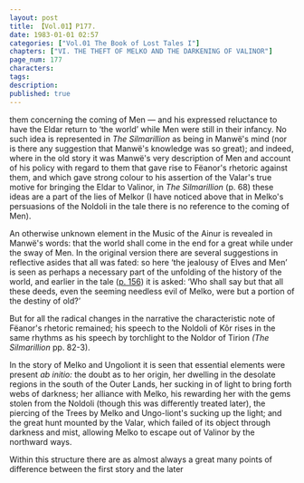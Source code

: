 ```yaml
---
layout: post
title: 【Vol.01】P177.
date: 1983-01-01 02:57
categories: ["Vol.01 The Book of Lost Tales I"]
chapters: ["VI. THE THEFT OF MELKO AND THE DARKENING OF VALINOR"]
page_num: 177
characters: 
tags: 
description: 
published: true
---
```


<p style="text-indent: 0;">
them concerning the coming of Men — and his expressed reluctance to have the Eldar return to ‘the world’ while Men were still in their infancy. No such idea is represented in <I>The Silmarillion</I> as being in Manwë's mind (nor is there any suggestion that Manwë's knowledge was so great); and indeed, where in the old story it was Manwë's very description of Men and account of his policy with regard to them that gave rise to Fëanor's rhetoric against them, and which gave strong colour to his assertion of the Valar's true motive for bringing the Eldar to Valinor, in <I>The Silmarillion</I> (p. 68) these ideas are a part of the lies of Melkor (I have noticed above that in Melko's persuasions of the Noldoli in the tale there is no reference to the coming of Men).
</p>

An otherwise unknown element in the Music of the Ainur is revealed in Manwë's words: that the world shall come in the end for a great while under the sway of Men. In the original version there are several suggestions in reflective asides that all was fated: so here ‘the jealousy of Elves and Men’ is seen as perhaps a necessary part of the unfolding of the history of the world, and earlier in the tale ([p. 156]({{site.baseurl}}/vol01-p156)) it is asked: ‘Who shall say but that all these deeds, even the seeming needless evil of Melko, were but a portion of the destiny of old?’

But for all the radical changes in the narrative the characteristic note of Fëanor's rhetoric remained; his speech to the Noldoli of Kôr rises in the same rhythms as his speech by torchlight to the Noldor of Tirion <I>(The Silmarillion</I> pp. 82-3).

In the story of Melko and Ungoliont it is seen that essential elements were present <I>ab initio:</I> the doubt as to her origin, her dwelling in the desolate regions in the south of the Outer Lands, her sucking in of light to bring forth webs of darkness; her alliance with Melko, his rewarding her with the gems stolen from the Noldoli (though this was differently treated later), the piercing of the Trees by Melko and Ungo-liont's sucking up the light; and the great hunt mounted by the Valar, which failed of its object through darkness and mist, allowing Melko to escape out of Valinor by the northward ways.

Within this structure there are as almost always a great many points of difference between the first story and the later

